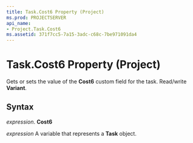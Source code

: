 ```yaml
---
title: Task.Cost6 Property (Project)
ms.prod: PROJECTSERVER
api_name:
- Project.Task.Cost6
ms.assetid: 371f7cc5-7a15-3adc-c68c-7be971091da4
---
```



# Task.Cost6 Property (Project)

Gets or sets the value of the  **Cost6** custom field for the task. Read/write **Variant**.


## Syntax

 _expression_. **Cost6**

 _expression_ A variable that represents a **Task** object.



